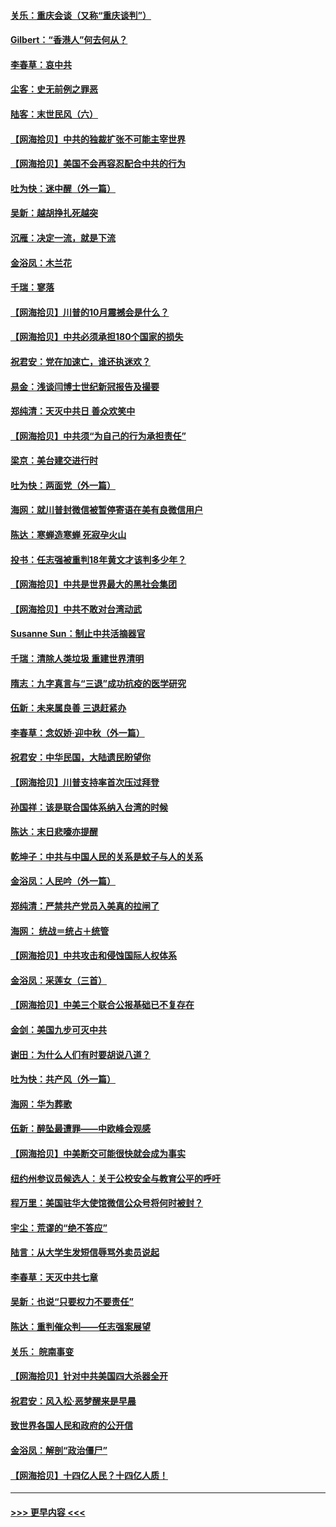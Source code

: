 #### [关乐：重庆会谈（又称“重庆谈判”）](../pages/nsc993/n12437525.md?t=09292202) 
#### [Gilbert：“香港人”何去何从？](../pages/nsc993/n12435894.md?t=09292202) 
#### [李春草：哀中共](../pages/nsc993/n12435874.md?t=09292202) 
#### [尘客：史无前例之罪恶](../pages/nsc993/n12435762.md?t=09292202) 
#### [陆客：末世民风（六）](../pages/nsc993/n12435354.md?t=09292202) 
#### [【网海拾贝】中共的独裁扩张不可能主宰世界](../pages/nsc993/n12435151.md?t=09292202) 
#### [【网海拾贝】美国不会再容忍配合中共的行为](../pages/nsc993/n12433808.md?t=09292202) 
#### [吐为快：迷中醒（外一篇）](../pages/nsc993/n12433585.md?t=09292202) 
#### [吴新：越胡挣扎死越突](../pages/nsc993/n12433562.md?t=09292202) 
#### [沉雁：决定一流，就是下流](../pages/nsc993/n12432128.md?t=09292202) 
#### [金浴凤：木兰花](../pages/nsc993/n12432124.md?t=09292202) 
#### [千瑞：寥落](../pages/nsc993/n12432071.md?t=09292202) 
#### [【网海拾贝】川普的10月震撼会是什么？](../pages/nsc993/n12431624.md?t=09292202) 
#### [【网海拾贝】中共必须承担180个国家的损失](../pages/nsc993/n12428893.md?t=09292202) 
#### [祝君安：党在加速亡，谁还执迷欢？](../pages/nsc993/n12428652.md?t=09292202) 
#### [易金：浅谈闫博士世纪新冠报告及撮要](../pages/nsc993/n12426822.md?t=09292202) 
#### [郑纯清：天灭中共日 善众欢笑中](../pages/nsc993/n12426784.md?t=09292202) 
#### [【网海拾贝】中共须“为自己的行为承担责任”](../pages/nsc993/n12426067.md?t=09292202) 
#### [梁京：美台建交进行时](../pages/nsc993/n12424066.md?t=09292202) 
#### [吐为快：两面党（外一篇）](../pages/nsc993/n12424043.md?t=09292202) 
#### [海网：就川普封微信被暂停寄语在美有良微信用户](../pages/nsc993/n12424021.md?t=09292202) 
#### [陈达：寒蝉造寒蝉 死寂孕火山](../pages/nsc993/n12423958.md?t=09292202) 
#### [投书：任志强被重判18年黄文才该判多少年？](../pages/nsc993/n12423672.md?t=09292202) 
#### [【网海拾贝】中共是世界最大的黑社会集团](../pages/nsc993/n12423543.md?t=09292202) 
#### [【网海拾贝】中共不敢对台湾动武](../pages/nsc993/n12421418.md?t=09292202) 
#### [Susanne Sun：制止中共活摘器官](../pages/nsc993/n12419654.md?t=09292202) 
#### [千瑞：清除人类垃圾 重建世界清明](../pages/nsc993/n12419414.md?t=09292202) 
#### [隋志：九字真言与“三退”成功抗疫的医学研究](../pages/nsc993/n12419248.md?t=09292202) 
#### [伍新：未来属良善 三退赶紧办](../pages/nsc993/n12418496.md?t=09292202) 
#### [李春草：念奴娇·迎中秋（外一篇）](../pages/nsc993/n12418465.md?t=09292202) 
#### [祝君安：中华民国，大陆遗民盼望你](../pages/nsc993/n12418089.md?t=09292202) 
#### [【网海拾贝】川普支持率首次压过拜登](../pages/nsc993/n12418050.md?t=09292202) 
#### [孙国祥：该是联合国体系纳入台湾的时候](../pages/nsc993/n12417369.md?t=09292202) 
#### [陈达：末日悲嚎亦提醒](../pages/nsc993/n12416736.md?t=09292202) 
#### [乾坤子：中共与中国人民的关系是蚊子与人的关系](../pages/nsc993/n12416632.md?t=09292202) 
#### [金浴凤：人民吟（外一篇）](../pages/nsc993/n12416567.md?t=09292202) 
#### [郑纯清：严禁共产党员入美真的拉闸了](../pages/nsc993/n12416550.md?t=09292202) 
#### [海网： 统战＝统占＋统管](../pages/nsc993/n12416404.md?t=09292202) 
#### [【网海拾贝】中共攻击和侵蚀国际人权体系](../pages/nsc993/n12416250.md?t=09292202) 
#### [金浴凤：采莲女（三首）](../pages/nsc993/n12415517.md?t=09292202) 
#### [【网海拾贝】中美三个联合公报基础已不复存在](../pages/nsc993/n12415054.md?t=09292202) 
#### [金剑：美国九步可灭中共](../pages/nsc993/n12413183.md?t=09292202) 
#### [谢田：为什么人们有时要胡说八道？](../pages/nsc993/n12411861.md?t=09292202) 
#### [吐为快：共产风（外一篇）](../pages/nsc993/n12411761.md?t=09292202) 
#### [海网：华为葬歌](../pages/nsc993/n12410381.md?t=09292202) 
#### [伍新：醉坠最遭罪——中欧峰会观感](../pages/nsc993/n12410364.md?t=09292202) 
#### [【网海拾贝】中美断交可能很快就会成为事实](../pages/nsc993/n12409495.md?t=09292202) 
#### [纽约州参议员候选人：关于公校安全与教育公平的呼吁](../pages/nsc993/n12409228.md?t=09292202) 
#### [程万里：美国驻华大使馆微信公众号将何时被封？](../pages/nsc993/n12407397.md?t=09292202) 
#### [宇尘：荒谬的“绝不答应”](../pages/nsc993/n12407360.md?t=09292202) 
#### [陆言：从大学生发短信辱骂外卖员说起](../pages/nsc993/n12407285.md?t=09292202) 
#### [李春草：天灭中共七章](../pages/nsc993/n12406988.md?t=09292202) 
#### [吴新：也说“只要权力不要责任”](../pages/nsc993/n12406966.md?t=09292202) 
#### [陈达：重判催众判——任志强案展望](../pages/nsc993/n12404540.md?t=09292202) 
#### [关乐： 皖南事变](../pages/nsc993/n12404288.md?t=09292202) 
#### [【网海拾贝】针对中共美国四大杀器全开](../pages/nsc993/n12404172.md?t=09292202) 
#### [祝君安：风入松‧恶梦醒来是早晨](../pages/nsc993/n12401953.md?t=09292202) 
#### [致世界各国人民和政府的公开信](../pages/nsc993/n12401824.md?t=09292202) 
#### [金浴凤：解剖“政治僵尸”](../pages/nsc993/n12401808.md?t=09292202) 
#### [【网海拾贝】十四亿人民？十四亿人质！](../pages/nsc993/n12401708.md?t=09292202) 

----
#### [ >>> 更早内容 <<< ](../indexes/nsc993-earlier.md)
